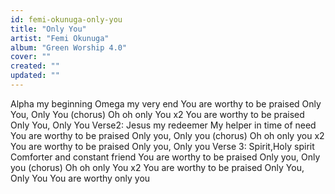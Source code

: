 ```yaml
---
id: femi-okunuga-only-you
title: "Only You"
artist: "Femi Okunuga"
album: "Green Worship 4.0"
cover: ""
created: ""
updated: ""
---
```


Alpha my beginning Omega my very end You are worthy to be praised Only You, Only You (chorus) Oh oh only You x2 You are worthy to be praised Only You, Only You Verse2: Jesus my redeemer My helper in time of need You are worthy to be praised Only you, Only you (chorus) Oh oh only you x2 You are worthy to be praised Only you, Only you Verse 3: Spirit,Holy spirit Comforter and constant friend You are worthy to be praised Only you, Only you (chorus) Oh oh only You x2 You are worthy to be praised Only You, Only You You are worthy only you